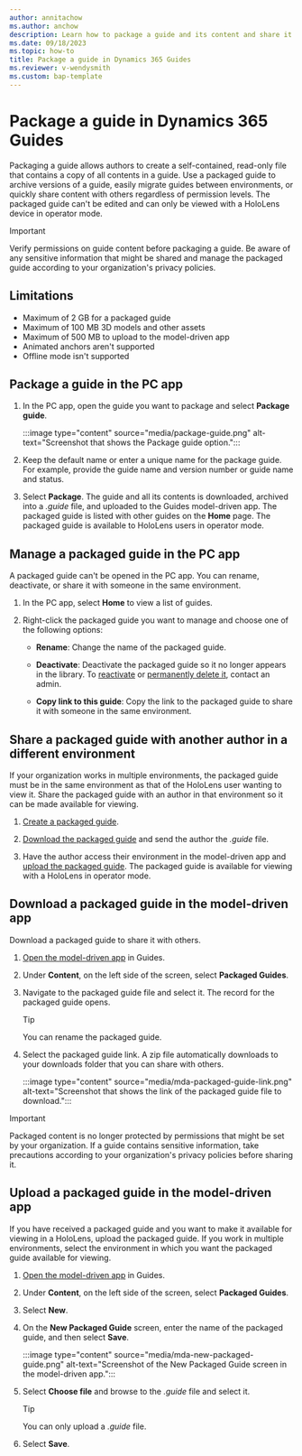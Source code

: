 ```yaml
---
author: annitachow
ms.author: anchow
description: Learn how to package a guide and its content and share it with others in Dynamics 365 Guides. 
ms.date: 09/18/2023
ms.topic: how-to
title: Package a guide in Dynamics 365 Guides
ms.reviewer: v-wendysmith
ms.custom: bap-template
---
```


# Package a guide in Dynamics 365 Guides

Packaging a guide allows authors to create a self-contained, read-only file that contains a copy of all contents in a guide. Use a packaged guide to archive versions of a guide, easily migrate guides between environments, or quickly share content with others regardless of permission levels. The packaged guide can't be edited and can only be viewed with a HoloLens device in operator mode.

> [!IMPORTANT]
> Verify permissions on guide content before packaging a guide. Be aware of any sensitive information that might be shared and manage the packaged guide according to your organization's privacy policies.

## Limitations

- Maximum of 2 GB for a packaged guide
- Maximum of 100 MB 3D models and other assets
- Maximum of 500 MB to upload to the model-driven app
- Animated anchors aren't supported
- Offline mode isn't supported

## Package a guide in the PC app

1. In the PC app, open the guide you want to package and select **Package guide**.

   :::image type="content" source="media/package-guide.png" alt-text="Screenshot that shows the Package guide option.":::

1. Keep the default name or enter a unique name for the package guide. For example, provide the guide name and version number or guide name and status.

1. Select **Package**. The guide and all its contents is downloaded, archived into a *.guide* file, and uploaded to the Guides model-driven app. The packaged guide is listed with other guides on the **Home** page. The packaged guide is available to HoloLens users in operator mode.

## Manage a packaged guide in the PC app

A packaged guide can't be opened in the PC app. You can rename, deactivate, or share it with someone in the same environment.

1. In the PC app, select **Home** to view a list of guides.

1. Right-click the packaged guide you want to manage and choose one of the following options:

   - **Rename**: Change the name of the packaged guide.

   - **Deactivate**: Deactivate the packaged guide so it no longer appears in the library. To [reactivate](admin-deactivate-guide.md#activate-deactivate-or-delete-a-packaged-guide) or [permanently delete it](admin-deactivate-guide.md#activate-deactivate-or-delete-a-packaged-guide), contact an admin.

   - **Copy link to this guide**: Copy the link to the packaged guide to share it with someone in the same environment.

## Share a packaged guide with another author in a different environment

If your organization works in multiple environments, the packaged guide must be in the same environment as that of the HoloLens user wanting to view it. Share the packaged guide with an author in that environment so it can be made available for viewing.

1. [Create a packaged guide](#package-a-guide-in-the-pc-app).

1. [Download the packaged guide](#download-a-packaged-guide-in-the-model-driven-app) and send the author the *.guide* file.

1. Have the author access their environment in the model-driven app and [upload the packaged guide](#upload-a-packaged-guide-in-the-model-driven-app). The packaged guide is available for viewing with a HoloLens in operator mode.

## Download a packaged guide in the model-driven app

Download a packaged guide to share it with others.

1. [Open the model-driven app](open-model-driven-app.md) in Guides.

1. Under **Content**, on the left side of the screen, select **Packaged Guides**.

1. Navigate to the packaged guide file and select it. The record for the packaged guide opens.

   > [!TIP]
   > You can rename the packaged guide.

1. Select the packaged guide link. A zip file automatically downloads to your downloads folder that you can share with others.

   :::image type="content" source="media/mda-packaged-guide-link.png" alt-text="Screenshot that shows the link of the packaged guide file to download.":::

> [!IMPORTANT]
> Packaged content is no longer protected by permissions that might be set by your organization. If a guide contains sensitive information, take precautions according to your organization's privacy policies before sharing it.

## Upload a packaged guide in the model-driven app

If you have received a packaged guide and you want to make it available for viewing in a HoloLens, upload the packaged guide. If you work in multiple environments, select the environment in which you want the packaged guide available for viewing.

1. [Open the model-driven app](open-model-driven-app.md) in Guides.

1. Under **Content**, on the left side of the screen, select **Packaged Guides**.

1. Select **New**.

1. On the **New Packaged Guide** screen, enter the name of the packaged guide, and then select **Save**.

   :::image type="content" source="media/mda-new-packaged-guide.png" alt-text="Screenshot of the New Packaged Guide screen in the model-driven app.":::

1. Select **Choose file** and browse to the *.guide* file and select it.

   > [!TIP]
   > You can only upload a *.guide* file.

1. Select **Save**.
